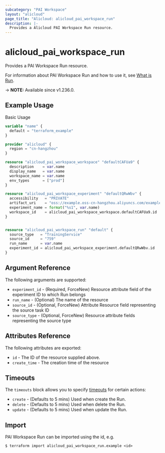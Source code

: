 ```yaml
---
subcategory: "PAI Workspace"
layout: "alicloud"
page_title: "Alicloud: alicloud_pai_workspace_run"
description: |-
  Provides a Alicloud PAI Workspace Run resource.
---
```


# alicloud_pai_workspace_run

Provides a PAI Workspace Run resource.



For information about PAI Workspace Run and how to use it, see [What is Run](https://www.alibabacloud.com/help/en/).

-> **NOTE:** Available since v1.236.0.

## Example Usage

Basic Usage

```terraform
variable "name" {
  default = "terraform_example"
}

provider "alicloud" {
  region = "cn-hangzhou"
}

resource "alicloud_pai_workspace_workspace" "defaultCAFUa9" {
  description    = var.name
  display_name   = var.name
  workspace_name = var.name
  env_types      = ["prod"]
}

resource "alicloud_pai_workspace_experiment" "defaultQRwWbv" {
  accessibility   = "PRIVATE"
  artifact_uri    = "oss://example.oss-cn-hangzhou.aliyuncs.com/example/"
  experiment_name = format("%s1", var.name)
  workspace_id    = alicloud_pai_workspace_workspace.defaultCAFUa9.id
}


resource "alicloud_pai_workspace_run" "default" {
  source_type   = "TrainingService"
  source_id     = "759"
  run_name      = var.name
  experiment_id = alicloud_pai_workspace_experiment.defaultQRwWbv.id
}
```

## Argument Reference

The following arguments are supported:
* `experiment_id` - (Required, ForceNew) Resource attribute field of the experiment ID to which Run belongs
* `run_name` - (Optional) The name of the resource
* `source_id` - (Optional, ForceNew) Attribute Resource field representing the source task ID
* `source_type` - (Optional, ForceNew) Resource attribute fields representing the source type

## Attributes Reference

The following attributes are exported:
* `id` - The ID of the resource supplied above.
* `create_time` - The creation time of the resource

## Timeouts

The `timeouts` block allows you to specify [timeouts](https://www.terraform.io/docs/configuration-0-11/resources.html#timeouts) for certain actions:
* `create` - (Defaults to 5 mins) Used when create the Run.
* `delete` - (Defaults to 5 mins) Used when delete the Run.
* `update` - (Defaults to 5 mins) Used when update the Run.

## Import

PAI Workspace Run can be imported using the id, e.g.

```shell
$ terraform import alicloud_pai_workspace_run.example <id>
```